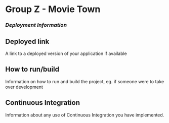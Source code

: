 # Group Z - Movie Town
### ***_Deployment Information_***

<!--Feel free to change the headings around, not sure what they should be set to.-->

## Deployed link
A link to a deployed version of your application if available

## How to run/build
Information on how to run and build the project, eg. if someone were to take over development

## Continuous Integration	
Information about any use of Continuous Integration you have implemented.
